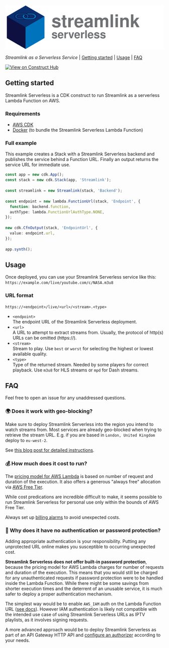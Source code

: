 
<picture>
    <source media="(prefers-color-scheme: dark)" srcset="https://raw.githubusercontent.com/mrgrain/streamlink-serverless/main/images/wordmark-dark.svg">
    <source media="(prefers-color-scheme: light)" srcset="https://raw.githubusercontent.com/mrgrain/streamlink-serverless/main/images/wordmark-light.svg">
    <img src="https://raw.githubusercontent.com/mrgrain/streamlink-serverless/main/images/wordmark-dynamic.svg" alt="streamlink-serverless">
</picture>

_Streamlink as a Serverless Service_ | [Getting started](#getting-started) |
[Usage](#usage) |
[FAQ](#faq)

[![View on Construct Hub](https://constructs.dev/badge?package=streamlink-serverless)](https://constructs.dev/packages/streamlink-serverless)

## Getting started

Streamlink Serverless is a CDK construct to run Streamlink as a serverless Lambda Function on AWS.

### Requirements

- [AWS CDK](https://docs.aws.amazon.com/cdk/v2/guide/getting_started.html)
- [Docker](https://docs.docker.com/get-docker/) (to bundle the Streamlink Serverless Lambda Function)

### Full example

This example creates a Stack with a Streamlink Serverless backend and publishes the service behind a Function URL. Finally an output returns the service URL for immediate use.

```ts
const app = new cdk.App();
const stack = new cdk.Stack(app, 'Streamlink');

const streamlink = new Streamlink(stack, 'Backend');

const endpoint = new lambda.FunctionUrl(stack, 'Endpoint', {
  function: backend.function,
  authType: lambda.FunctionUrlAuthType.NONE,
});

new cdk.CfnOutput(stack, 'EndpointUrl', {
  value: endpoint.url,
});

app.synth();
```

## Usage

Once deployed, you can use your Streamlink Serverless service like this:
`https://example.com/live/youtube.com/c/NASA.m3u8`

### URL format

`https://<endpoint>/live/<url>/<stream>.<type>`

- `<endpoint>`\
  The endpoint URL of the Streamlink Serverless deployment.
- `<url>`\
  A URL to attempt to extract streams from.
  Usually, the protocol of http(s) URLs can be omitted (https://).
- `<stream>`\
  Stream to play.
  Use `best` or `worst` for selecting the highest or lowest available quality.
- `<type>`\
  Type of the returned stream. Needed by some players for correct playback.
  Use `m3u8` for HLS streams or `mpd` for Dash streams.

## FAQ

Feel free to open an issue for any unaddressed questions.

### 🌍 Does it work with geo-blocking?

Make sure to deploy Streamlink Serverless into the region you intend to watch streams from. Most services are already geo-blocked when trying to retrieve the stream URL. E.g. if you are based in `London, United Kingdom` deploy to `eu-west-2`.

See [this blog post for detailed instructions](https://bobbyhadz.com/blog/set-region-account-cdk-deploy).

### 💰 How much does it cost to run?

The [pricing model for AWS Lambda](https://aws.amazon.com/lambda/pricing/) is based on number of request and duration of the execution. It also offers a generous "always free" allocation via [AWS Free Tier](https://aws.amazon.com/free/?all-free-tier.sort-by=item.additionalFields.SortRank&all-free-tier.sort-order=asc&awsf.Free%20Tier%20Types=tier%23always-free&awsf.Free%20Tier%20Categories=*all&all-free-tier.q=AWS%2BLambda&all-free-tier.q_operator=AND).

While cost predications are incredible difficult to make, it seems possible to  run Streamlink Serverless for personal use only within the bounds of AWS Free Tier.

Always set up [billing alarms](https://docs.aws.amazon.com/AmazonCloudWatch/latest/monitoring/monitor_estimated_charges_with_cloudwatch.html) to avoid unexpected costs.

### 🔐 Why does it have no authentication or password protection?

Adding appropriate authentication is your responsibility. Putting any unprotected URL online makes you susceptible to occurring unexpected cost.

**Streamlink Serverless does not offer built-in password protection**, because the pricing model for AWS Lambda charges for number of requests and duration of the execution. This means that you would still be charged for any unauthenticated requests if password protection were to be handled inside the Lambda Function. While there might be some savings from shorter execution times and the deterrent of an unusable service, it is much safer to deploy a proper authentication mechanism.

The simplest way would be to enable `AWS_IAM` auth on the Lambda Function URL ([see docs](https://docs.aws.amazon.com/lambda/latest/dg/urls-auth.html#urls-auth-iam)). However IAM authentication is likely not compatible with the intended use case of using Streamlink Serverless URLs as IPTV playlists, as it involves signing requests.

A more advanced approach would be to deploy Streamlink Serverless as part of an API Gateway HTTP API and [configure an authorizer](https://docs.aws.amazon.com/apigateway/latest/developerguide/http-api-access-control.html) according to your needs.
